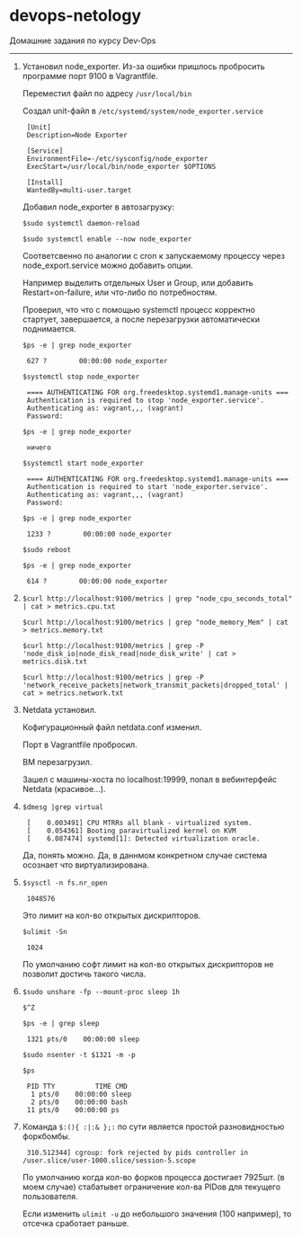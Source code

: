# devops-netology
Домашние задания по курсу Dev-Ops

------

1. Установил node_exporter. Из-за ошибки пришлось пробросить программе порт 9100 в Vagrantfile.
   
   Переместил файл по адресу `/usr/local/bin`

   Создал unit-файл в `/etc/systemd/system/node_exporter.service`

   		[Unit]  
   		Description=Node Exporter  
  
   		[Service]  
   		EnvironmentFile=-/etc/sysconfig/node_exporter  
   		ExecStart=/usr/local/bin/node_exporter $OPTIONS  
  
   		[Install]  
   		WantedBy=multi-user.target

   Добавил node_exporter в автозагрузку:

    `$sudo systemctl daemon-reload`

    `$sudo systemctl enable --now node_exporter`

   Соответсвенно по аналогии с cron к запускаемому процессу через node_export.service можно добавить опции.

   	Например выделить отдельных User и Group, или добавить Restart=on-failure, или что-либо по потребностям. 

   Проверил, что что с помощью systemctl процесс корректно стартует, завершается, а после перезагрузки автоматически поднимается.  

    `$ps -e | grep node_exporter` 

		627 ?        00:00:00 node_exporter

	`$systemctl stop node_exporter`

		==== AUTHENTICATING FOR org.freedesktop.systemd1.manage-units ===
		Authentication is required to stop 'node_exporter.service'.
		Authenticating as: vagrant,,, (vagrant)
		Password:
	
	`$ps -e | grep node_exporter` 

		ничего

	`$systemctl start node_exporter`

		==== AUTHENTICATING FOR org.freedesktop.systemd1.manage-units ===
		Authentication is required to start 'node_exporter.service'.
		Authenticating as: vagrant,,, (vagrant)
		Password:

	`$ps -e | grep node_exporter`

		1233 ?        00:00:00 node_exporter

	`$sudo reboot`

	`$ps -e | grep node_exporter`

		614 ?        00:00:00 node_exporter


2. `$curl http://localhost:9100/metrics | grep "node_cpu_seconds_total" | cat > metrics.cpu.txt`

   `$curl http://localhost:9100/metrics | grep "node_memory_Mem" | cat > metrics.memory.txt`

   `$curl http://localhost:9100/metrics | grep -P 'node_disk_io|node_disk_read|node_disk_write' | cat > metrics.disk.txt`

   `$curl http://localhost:9100/metrics | grep -P 'network_receive_packets|network_transmit_packets|dropped_total' | cat > metrics.network.txt`


3. Netdata установил.

   Кофигурационный файл netdata.conf изменил.

   Порт в Vagrantfile пробросил.

   ВМ перезагрузил. 

   Зашел с машины-хоста по localhost:19999, попал в вебинтерфейс Netdata (красивое...).


4. `$dmesg |grep virtual`

		[    0.003491] CPU MTRRs all blank - virtualized system.
		[    0.054361] Booting paravirtualized kernel on KVM
		[    6.087474] systemd[1]: Detected virtualization oracle.

   Да, понять можно. Да, в даннмом конкретном случае система осознает что виртуализирована.


5. `$sysctl -n fs.nr_open`

		1048576

   Это лимит на кол-во открытых дискрипторов.

   `$ulimit -Sn`

		1024

   По умолчанию софт лимит на кол-во открытых дискрипторов не позволит достичь такого числа.


6. `$sudo unshare -fp --mount-proc sleep 1h`

   `$^Z`

   `$ps -e | grep sleep`

        1321 pts/0    00:00:00 sleep

   `$sudo nsenter -t $1321 -m -p`

   `$ps`

        PID TTY          TIME CMD
         1 pts/0    00:00:00 sleep
         2 pts/0    00:00:00 bash
        11 pts/0    00:00:00 ps

	
7. Команда `$:(){ :|:& };:` по сути является простой разновидностью форкбомбы. 

        310.512344] cgroup: fork rejected by pids controller in /user.slice/user-1000.slice/session-5.scope

   По умолчанию когда кол-во форков процесса достигает 7925шт. (в моем случае) стабатывет ограничение кол-ва PIDов для текущего пользователя. 

   Если изменить `ulimit -u` до небольшого значения (100 например), то отсечка сработает раньше.  